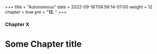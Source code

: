+++
title = "Autonomous"
date = 2022-09-16T08:56:14-07:00
weight = 12
chapter = true
pre = "<b>12. </b>"
+++

### Chapter X 

# Some Chapter title
